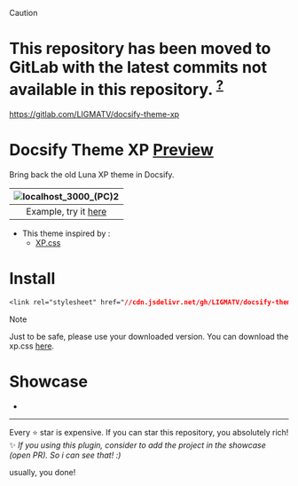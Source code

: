 > [!CAUTION]
> # This repository has been moved to GitLab with the latest commits not available in this repository. <sup>[?](https://gitlab.com/LIGMATV)</sup>
> https://gitlab.com/LIGMATV/docsify-theme-xp

# Docsify Theme XP [Preview](https://docsify-theme-xp.vercel.app/)
Bring back the old Luna XP theme in Docsify.

| ![localhost_3000_(PC)2](https://github.com/LIGMATV/docsify-theme-xp/assets/143163098/582a0a46-784e-4740-b239-3c38cb970ef9) |
|:--:|
| Example, try it [here](https://docsify-theme-xp.vercel.app/) |

- This theme inspired by :
  - [XP.css](https://botoxparty.github.io/XP.css/)

# Install
 
```css
<link rel="stylesheet" href="//cdn.jsdelivr.net/gh/LIGMATV/docsify-theme-xp@latest/xp.css">
```

> [!NOTE]
> Just to be safe, please use your downloaded version.
> You can download the xp.css <a href="https://cdn.jsdelivr.net/gh/LIGMATV/docsify-theme-xp@latest/xp.css" download>here</a>.

# Showcase

- 

---

Every ⭐ star is expensive. If you can star this repository, you absolutely rich!  
✨ *If you using this plugin, consider to add the project in the showcase (open PR). So i can see that! :)*

usually, you done!
